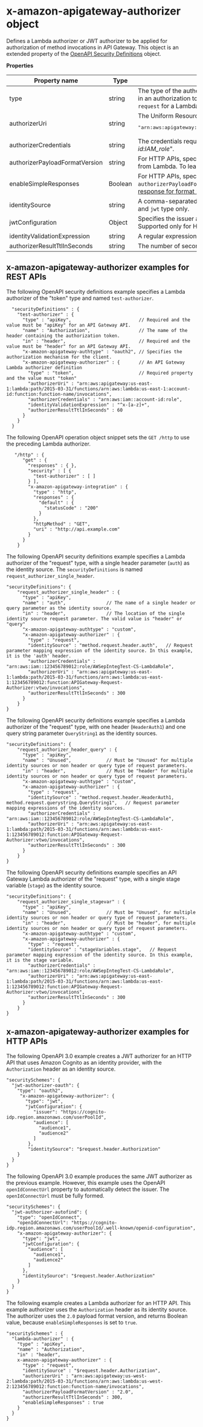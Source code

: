 # x\-amazon\-apigateway\-authorizer object<a name="api-gateway-swagger-extensions-authorizer"></a>

 Defines a Lambda authorizer or JWT authorizer to be applied for authorization of method invocations in API Gateway\. This object is an extended property of the [OpenAPI Security Definitions](https://github.com/OAI/OpenAPI-Specification/blob/master/versions/2.0.md#security-definitions-object) object\.


**Properties**  

| Property name | Type | Description | 
| --- | --- | --- | 
| type | string |  The type of the authorizer\. This is a required property\. For REST APIs, specify specify `token` for an authorizer with the caller identity embedded in an authorization token\. Specify `request` for an authorizer with the caller identity contained in request parameters\. For HTTP APIs, specify `request` for a Lambda authorizer with the caller identity contained in request parameters\. Specify `jwt` for a JWT authorizer\.  | 
| authorizerUri | string |   The Uniform Resource Identifier \(URI\) of the authorizer Lambda function\. The syntax is as follows:  <pre>"arn:aws:apigateway:us-east-1:lambda:path/2015-03-31/functions/arn:aws:lambda:us-east-1:account-id:function:auth_function_name/invocations"</pre>  | 
| authorizerCredentials | string |  The credentials required for invoking the authorizer, if any, in the form of an ARN of an IAM execution role\. For example, "arn:aws:iam::*account\-id*:*IAM\_role*"\.   | 
| authorizerPayloadFormatVersion | string |  For HTTP APIs, specifies the format of the data that API Gateway sends to a Lambda authorizer, and how API Gateway interprets the response from Lambda\. To learn more, see [Payload format version](http-api-lambda-authorizer.md#http-api-lambda-authorizer.payload-format)\.  | 
| enableSimpleResponses | Boolean |  For HTTP APIs, specifies whether a `request` authorizer returns a Boolean value or an IAM policy\. Supported only for authorizers with an `authorizerPayloadFormatVersion` of `2.0`\. If enabled, the Lambda authorizer function returns a Boolean value\. To learn more, see [Lambda function response for format 2\.0](http-api-lambda-authorizer.md#http-api-lambda-authorizer.v2)\.  | 
| identitySource | string |  A comma\-separated list of mapping expressions of the request parameters as the identity source\. Applicable for the authorizer of the `request` and `jwt` type only\.  | 
| jwtConfiguration | Object |  Specifies the issuer and audiences for a JWT authorizer\. To learn more, see [JWTConfiguration](https://docs.aws.amazon.com/apigatewayv2/latest/api-reference/apis-apiid-authorizers-authorizerid.html#apis-apiid-authorizers-authorizerid-model-jwtconfiguration) in the API Gateway Version 2 API Reference\. Supported only for HTTP APIs\.  | 
| identityValidationExpression | string |   A regular expression for validating the token as the incoming identity\. For example, "^x\-\[a\-z\]\+"\. Supported only for REST APIs\.  | 
| authorizerResultTtlInSeconds | string |   The number of seconds during which authorizer result is cached\.  | 

## x\-amazon\-apigateway\-authorizer examples for REST APIs<a name="api-gateway-swagger-extensions-authorizer-example"></a>

The following OpenAPI security definitions example specifies a Lambda authorizer of the "token" type and named `test-authorizer`\.

```
  "securityDefinitions" : {
    "test-authorizer" : {
      "type" : "apiKey",                         // Required and the value must be "apiKey" for an API Gateway API.
      "name" : "Authorization",                  // The name of the header containing the authorization token.
      "in" : "header",                           // Required and the value must be "header" for an API Gateway API.
      "x-amazon-apigateway-authtype" : "oauth2", // Specifies the authorization mechanism for the client.
      "x-amazon-apigateway-authorizer" : {       // An API Gateway Lambda authorizer definition
        "type" : "token",                        // Required property and the value must "token"
        "authorizerUri" : "arn:aws:apigateway:us-east-1:lambda:path/2015-03-31/functions/arn:aws:lambda:us-east-1:account-id:function:function-name/invocations",
        "authorizerCredentials" : "arn:aws:iam::account-id:role",
        "identityValidationExpression" : "^x-[a-z]+",
        "authorizerResultTtlInSeconds" : 60
      }
    }
  }
```

The following OpenAPI operation object snippet sets the `GET /http` to use the preceding Lambda authorizer\.

```
   "/http" : {
      "get" : {
        "responses" : { },
        "security" : [ {
          "test-authorizer" : [ ]
        } ],
        "x-amazon-apigateway-integration" : {
          "type" : "http",
          "responses" : {
            "default" : {
              "statusCode" : "200"
            }
          },
          "httpMethod" : "GET",
          "uri" : "http://api.example.com"
        }
      }
    }
```

The following OpenAPI security definitions example specifies a Lambda authorizer of the "request" type, with a single header parameter \(`auth`\) as the identity source\. The `securityDefinitions` is named `request_authorizer_single_header`\.

```
"securityDefinitions": {
    "request_authorizer_single_header" : {
      "type" : "apiKey",
      "name" : "auth",               // The name of a single header or query parameter as the identity source.
      "in" : "header",               // The location of the single identity source request parameter. The valid value is "header" or "query"
      "x-amazon-apigateway-authtype" : "custom",
      "x-amazon-apigateway-authorizer" : {
        "type" : "request",
        "identitySource" : "method.request.header.auth",   // Request parameter mapping expression of the identity source. In this example, it is the 'auth' header.
        "authorizerCredentials" : "arn:aws:iam::123456789012:role/AWSepIntegTest-CS-LambdaRole",
        "authorizerUri" : "arn:aws:apigateway:us-east-1:lambda:path/2015-03-31/functions/arn:aws:lambda:us-east-1:123456789012:function:APIGateway-Request-Authorizer:vtwo/invocations",
        "authorizerResultTtlInSeconds" : 300
      }
    }
}
```

The following OpenAPI security definitions example specifies a Lambda authorizer of the "request" type, with one header \(`HeaderAuth1`\) and one query string parameter `QueryString1` as the identity sources\.

```
"securityDefinitions": {
    "request_authorizer_header_query" : {
      "type" : "apiKey",
      "name" : "Unused",             // Must be "Unused" for multiple identity sources or non header or query type of request parameters.
      "in" : "header",               // Must be "header" for multiple identity sources or non header or query type of request parameters.
      "x-amazon-apigateway-authtype" : "custom",
      "x-amazon-apigateway-authorizer" : {
        "type" : "request",
        "identitySource" : "method.request.header.HeaderAuth1, method.request.querystring.QueryString1",   // Request parameter mapping expressions of the identity sources.
        "authorizerCredentials" : "arn:aws:iam::123456789012:role/AWSepIntegTest-CS-LambdaRole",
        "authorizerUri" : "arn:aws:apigateway:us-east-1:lambda:path/2015-03-31/functions/arn:aws:lambda:us-east-1:123456789012:function:APIGateway-Request-Authorizer:vtwo/invocations",
        "authorizerResultTtlInSeconds" : 300
      }
    }
}
```

The following OpenAPI security definitions example specifies an API Gateway Lambda authorizer of the "request" type, with a single stage variable \(`stage`\) as the identity source\. 

```
"securityDefinitions": {
    "request_authorizer_single_stagevar" : {
      "type" : "apiKey",
      "name" : "Unused",             // Must be "Unused", for multiple identity sources or non header or query type of request parameters.
      "in" : "header",               // Must be "header", for multiple identity sources or non header or query type of request parameters.
      "x-amazon-apigateway-authtype" : "custom",
      "x-amazon-apigateway-authorizer" : {
        "type" : "request",
        "identitySource" : "stageVariables.stage",   // Request parameter mapping expression of the identity source. In this example, it is the stage variable.
        "authorizerCredentials" : "arn:aws:iam::123456789012:role/AWSepIntegTest-CS-LambdaRole",
        "authorizerUri" : "arn:aws:apigateway:us-east-1:lambda:path/2015-03-31/functions/arn:aws:lambda:us-east-1:123456789012:function:APIGateway-Request-Authorizer:vtwo/invocations",
        "authorizerResultTtlInSeconds" : 300
      }
    }
}
```

## x\-amazon\-apigateway\-authorizer examples for HTTP APIs<a name="api-gateway-openapi-extensions-authorizer-examples-http"></a>

The following OpenAPI 3\.0 example creates a JWT authorizer for an HTTP API that uses Amazon Cognito as an identity provider, with the `Authorization` header as an identity source\.

```
"securitySchemes": {
  "jwt-authorizer-oauth": {
    "type": "oauth2",
     "x-amazon-apigateway-authorizer": {
       "type": "jwt",
       "jwtConfiguration": {
          "issuer": "https://cognito-idp.region.amazonaws.com/userPoolId",
          "audience": [
            "audience1",
            "audience2"
          ]
        },
        "identitySource": "$request.header.Authorization"
    }
  }
}
```

The following OpenAPI 3\.0 example produces the same JWT authorizer as the previous example\. However, this example uses the OpenAPI `openIdConnectUrl` property to automatically detect the issuer\. The `openIdConnectUrl` must be fully formed\.

```
"securitySchemes": {
  "jwt-authorizer-autofind": {
    "type": "openIdConnect",
    "openIdConnectUrl": "https://cognito-idp.region.amazonaws.com/userPoolId/.well-known/openid-configuration",
    "x-amazon-apigateway-authorizer": {
      "type": "jwt",
      "jwtConfiguration": {
        "audience": [
          "audience1",
          "audience2"
        ]
      },
      "identitySource": "$request.header.Authorization"
    }
  }
}
```

The following example creates a Lambda authorizer for an HTTP API\. This example authorizer uses the `Authorization` header as its identity source\. The authorizer uses the `2.0` payload format version, and returns Boolean value, because `enableSimpleResponses` is set to `true`\.

```
"securitySchemes" : {
  "lambda-authorizer" : {
    "type" : "apiKey",
    "name" : "Authorization",
    "in" : "header",
    x-amazon-apigateway-authorizer" : {
      "type" : "request",
      "identitySource" : "$request.header.Authorization",
      "authorizerUri" : "arn:aws:apigateway:us-west-2:lambda:path/2015-03-31/functions/arn:aws:lambda:us-west-2:123456789012:function:function-name/invocations",
      "authorizerPayloadFormatVersion" : "2.0",
      "authorizerResultTtlInSeconds" : 300,
      "enableSimpleResponses" : true
    }
  }
}
```